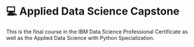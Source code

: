 # :computer: Applied Data Science Capstone
This is the final course in the IBM Data Science Professional Certificate as well as the Applied Data Science with Python Specialization.
